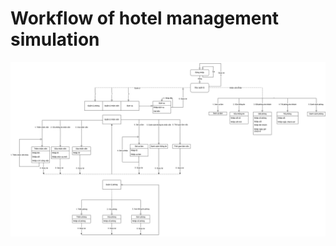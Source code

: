 # Workflow of hotel management simulation


![alt text](<OOP (Hotel management workflow).drawio.png>)
